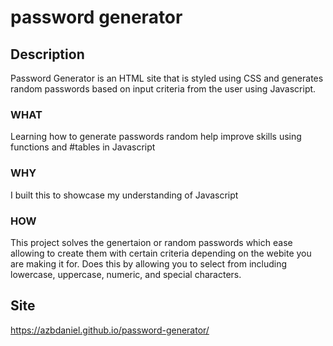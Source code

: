 # password generator

## Description 

Password Generator is an HTML site that is styled using CSS and generates random passwords based on input criteria from the user using Javascript.

### WHAT

Learning how to generate passwords random help improve skills using functions and #tables in Javascript

### WHY

I built this to showcase my understanding of Javascript

### HOW

This project solves the genertaion or random passwords which ease allowing to create them with certain criteria depending on the webite you are making it for. Does this by allowing you to select from including lowercase, uppercase, numeric, and special characters.

## Site

https://azbdaniel.github.io/password-generator/








